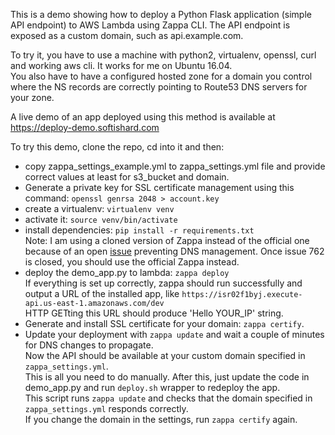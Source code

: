 This is a demo showing how to deploy a Python Flask application (simple API endpoint)
to AWS Lambda using Zappa CLI.
The API endpoint is exposed as a custom domain, such as api.example.com.

To try it, you have to use a machine with python2, virtualenv, openssl, curl and working aws cli.
It works for me on Ubuntu 16.04.  
You also have to have a configured hosted zone for a domain you control where the NS records are correctly pointing to Route53 DNS servers for your zone.

A live demo of an app deployed using this method is available at https://deploy-demo.softishard.com

To try this demo, clone the repo, cd into it and then:
- copy zappa_settings_example.yml to zappa_settings.yml file
and provide correct values at least for s3_bucket and domain.
- Generate a private key for SSL certificate management using this command: `openssl genrsa 2048 > account.key`
- create a virtualenv: `virtualenv venv`
- activate it: `source venv/bin/activate`
- install dependencies: `pip install -r requirements.txt`  
Note: I am using a cloned version of Zappa instead of the official one because of
an open [issue](https://github.com/Miserlou/Zappa/issues/762) preventing DNS management. Once issue 762 is closed, you should use the official Zappa instead.
- deploy the demo_app.py to lambda: `zappa deploy`  
If everything is set up correctly, zappa should run successfully and output a URL of the installed app, like `https://isr02f1byj.execute-api.us-east-1.amazonaws.com/dev`  
HTTP GETting this URL should produce 'Hello YOUR_IP' string.
- Generate and install SSL certificate for your domain: `zappa certify`.
- Update your deployment with `zappa update` and wait a couple of minutes for DNS changes to propagate.  
Now the API should be available at your custom domain specified in `zappa_settings.yml`.  
This is all you need to do manually.
After this, just update the code in demo_app.py and run `deploy.sh` wrapper to redeploy the app.  
This script runs `zappa update` and checks that the domain specified in `zappa_settings.yml` responds correctly.  
If you change the domain in the settings, run `zappa certify` again.
